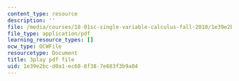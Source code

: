 ```yaml
---
content_type: resource
description: ''
file: /media/courses/18-01sc-single-variable-calculus-fall-2010/1e39e2bcd0a1ec688f387e683f3b9a04_-MI0b4h3rS0.pdf
file_type: application/pdf
learning_resource_types: []
ocw_type: OCWFile
resourcetype: Document
title: 3play pdf file
uid: 1e39e2bc-d0a1-ec68-8f38-7e683f3b9a04
---
```

